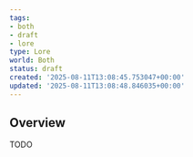 ```yaml
---
tags:
- both
- draft
- lore
type: Lore
world: Both
status: draft
created: '2025-08-11T13:08:45.753047+00:00'
updated: '2025-08-11T13:08:48.846035+00:00'
---
```



## Overview

TODO
